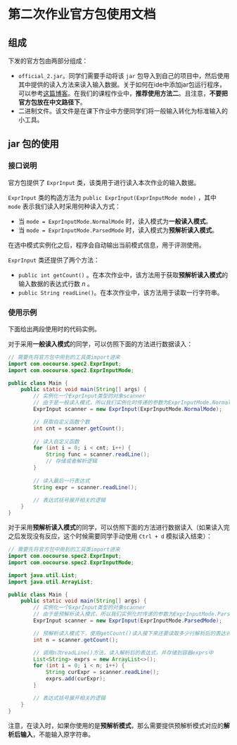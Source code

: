# 第二次作业官方包使用文档

## 组成

下发的官方包由两部分组成：

- `official_2.jar`。同学们需要手动将该 `jar` 包导入到自己的项目中，然后使用其中提供的读入方法来读入输入数据。关于如何在ide中添加jar包运行程序，可以参考[这篇博客](https://blog.csdn.net/zwj1030711290/article/details/56678353/)。在我们的课程作业中，**推荐使用方法二**。且注意，**不要把官方包放在中文路径下**。
- 二进制文件。该文件是在课下作业中方便同学们将一般输入转化为标准输入的小工具。

## jar 包的使用

### 接口说明

官方包提供了 `ExprInput` 类，该类用于进行读入本次作业的输入数据。

`ExprInput` 类的构造方法为 `public ExprInput(ExprInputMode mode)` ，其中 `mode` 表示我们读入时采用何种读入方式：

- 当 `mode = ExprInputMode.NormalMode` 时，读入模式为**一般读入模式**。
- 当 `mode = ExprInputMode.ParsedMode` 时，读入模式为**预解析读入模式**。

在选中模式实例化之后，程序会自动输出当前模式信息，用于评测使用。

`ExprInput` 类还提供了两个方法：

- `public int getCount()` 。在本次作业中，该方法用于获取**预解析读入模式**的输入数据的表达式行数 $n$ 。
- `public String readLine()`。在本次作业中，该方法用于读取一行字符串。

### 使用示例

下面给出两段使用时的代码实例。

对于采用**一般读入模式**的同学，可以仿照下面的方法进行数据读入：

```java
// 需要先将官方包中用到的工具类import进来
import com.oocourse.spec2.ExprInput;
import com.oocourse.spec2.ExprInputMode;

public class Main {
    public static void main(String[] args) {
        // 实例化一个ExprInput类型的对象scanner
        // 由于是一般读入模式，所以我们实例化时传递的参数为ExprInputMode.NormalMode
        ExprInput scanner = new ExprInput(ExprInputMode.NormalMode);

        // 获取自定义函数个数
        int cnt = scanner.getCount();
        
        // 读入自定义函数
        for (int i = 0; i < cnt; i++) {
            String func = scanner.readLine();
            // 存储或者解析逻辑
        }
        
        // 读入最后一行表达式
        String expr = scanner.readLine();

        // 表达式括号展开相关的逻辑
    }
}
```

对于采用**预解析读入模式**的同学，可以仿照下面的方法进行数据读入（如果读入完之后发现没有反应，这个时候需要同学手动使用 `Ctrl + d` 模拟读入结束）：

```java
// 需要先将官方包中用到的工具类import进来
import com.oocourse.spec2.ExprInput;
import com.oocourse.spec2.ExprInputMode;

import java.util.List;
import java.util.ArrayList;

public class Main {
    public static void main(String[] args) {
        // 实例化一个ExprInput类型的对象scanner
        // 由于是预解析读入模式，所以我们实例化时传递的参数为ExprInputMode.ParsedMode
        ExprInput scanner = new ExprInput(ExprInputMode.ParsedMode);

        // 预解析读入模式下，使用getCount()读入接下来还要读取多少行解析后的表达式
        int n = scanner.getCount();

        // 调用n次readLine()方法，读入解析后的表达式，并存储到容器exprs中
        List<String> exprs = new ArrayList<>();
        for (int i = 0; i < n; i++) {
            String curExpr = scanner.readLine();
            exprs.add(curExpr);
        }

        // 表达式括号展开相关的逻辑
    }
}
```

注意，在读入时，如果你使用的是**预解析模式**，那么需要提供预解析模式对应的**解析后输入**，不能输入原字符串。

